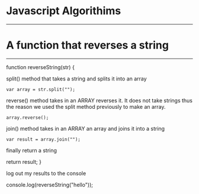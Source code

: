 # Javascript Algorithims


----------------------------------------------------------------------------------------
# A function that reverses a string
----------------------------------------------------------------------------------------

function reverseString(str) {

split() method that takes a string and splits it into an array 

	var array = str.split("");

reverse() method takes in an ARRAY reverses it. It does not take strings thus the reason we used the split method previously to make an array.

	array.reverse();

join() method takes in an ARRAY an array and joins it into a string

	var result = array.join("");

finally return a string

  return result;
}

log out my results to the console

console.log(reverseString("hello"));
